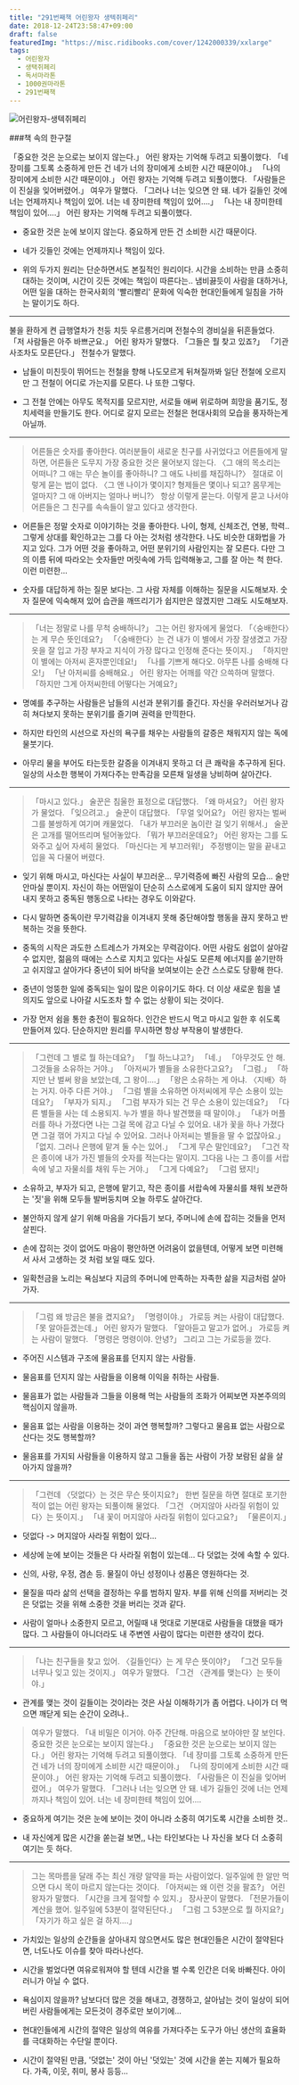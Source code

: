 ```yaml
---
title: "291번째책 어린왕자 생텍쥐페리"
date: 2018-12-24T23:58:47+09:00
draft: false
featuredImg: "https://misc.ridibooks.com/cover/1242000339/xxlarge"
tags:
  - 어린왕자
  - 생택쥐페리
  - 독서마라톤
  - 1000권마라톤
  - 291번째책
---
```


![어린왕자-생텍쥐페리](https://misc.ridibooks.com/cover/1242000339/xxlarge)

###책 속의 한구절

「중요한 것은 눈으로는 보이지 않는다.」 어린 왕자는 기억해 두려고 되풀이했다.
「네 장미를 그토록 소중하게 만든 건 네가 너의 장미에게 소비한 시간 때문이야.」
「나의 장미에게 소비한 시간 때문이야.」 어린 왕자는 기억해 두려고 되풀이했다.
「사람들은 이 진실을 잊어버렸어.」 여우가 말했다. 「그러나 너는 잊으면 안 돼. 네가 길들인 것에 너는 언제까지나 책임이 있어. 너는 네 장미한테 책임이 있어….」
「나는 내 장미한테 책임이 있어….」 어린 왕자는 기억해 두려고 되풀이했다.

* 중요한 것은 눈에 보이지 않는다. 중요하게 만든 건 소비한 시간 때문이다.

* 네가 깃들인 것에는 언제까지나 책임이 있다.

* 위의 두가지 원리는 단순하면서도 본질적인 원리이다. 시간을 소비하는 만큼 소중히 대하는 것이며, 시간이 깃든 것에는 책임이 따른다는.. 냄비끓듯이 사람을 대하거나, 어떤 일을 대하는 한국사회의 '빨리빨리' 문화에 익숙한 현대인들에게 일침을 가하는 말이기도 하다.

---
불을 환하게 켠 급행열차가 천둥 치듯 우르릉거리며 전철수의 경비실을 뒤흔들었다.
「저 사람들은 아주 바쁘군요.」 어린 왕자가 말했다. 「그들은 뭘 찾고 있죠?」
「기관사조차도 모른단다.」 전철수가 말했다.

* 남들이 미친듯이 뛰어드는 전철을 향해 나도모르게 뒤쳐질까봐 일단 전철에 오르지만 그 전철이 어디로 가는지를 모른다. 나 또한 그렇다.

* 그 전철 안에는 아무도 목적지를 모르지만, 서로들 애써 위로하며 희망을 품기도, 정치세력을 만들기도 한다. 어디로 갈지 모르는 전철은 현대사회의 모습을 풍자하는게 아닐까.

---
> 어른들은 숫자를 좋아한다. 여러분들이 새로운 친구를 사귀었다고 어른들에게 말하면, 어른들은 도무지 가장 중요한 것은 물어보지 않는다. 〈그 애의 목소리는 어떠니? 그 애는 무슨 놀이를 좋아하니? 그 애도 나비를 채집하니?〉 절대로 이렇게 묻는 법이 없다. 〈그 앤 나이가 몇이지? 형제들은 몇이나 되고? 몸무게는 얼마지? 그 애 아버지는 얼마나 버니?〉 항상 이렇게 묻는다. 이렇게 묻고 나서야 어른들은 그 친구를 속속들이 알고 있다고 생각한다.

* 어른들은 정말 숫자로 이야기하는 것을 좋아한다. 나이, 형제, 신체조건, 연봉, 학력.. 그렇게 상대를 확인하고는 그를 다 아는 것처럼 생각한다. 나도 비슷한 대화법을 가지고 있다. 그가 어떤 것을 좋아하고, 어떤 분위기의 사람인지는 잘 모른다. 다만 그의 이름 뒤에 따라오는 숫자들만 머릿속에 가득 입력해놓고, 그를 잘 아는 척 한다. 이런 미련한...

* 숫자를 대답하게 하는 질문 보다는. 그 사람 자체를 이해하는 질문을 시도해보자. 숫자 질문에 익숙해져 있어 습관을 깨뜨리기가 쉽지만은 않겠지만 그래도 시도해보자.

---
> 「너는 정말로 나를 무척 숭배하니?」 그는 어린 왕자에게 물었다.
「〈숭배한다〉는 게 무슨 뜻인데요?」
「〈숭배한다〉는 건 내가 이 별에서 가장 잘생겼고 가장 옷을 잘 입고 가장 부자고 지식이 가장 많다고 인정해 준다는 뜻이지.」
「하지만 이 별에는 아저씨 혼자뿐인데요!」
「나를 기쁘게 해다오. 아무튼 나를 숭배해 다오!」
「난 아저씨를 숭배해요.」 어린 왕자는 어깨를 약간 으쓱하며 말했다. 「하지만 그게 아저씨한테 어떻다는 거예요?」

* 명예를 추구하는 사람들은 남들의 시선과 분위기를 즐긴다. 자신을 우러러보거나 감히 쳐다보지 못하는 분위기를 즐기며 권력을 만끽한다.

* 하지만 타인의 시선으로 자신의 욕구를 채우는 사람들의 갈증은 채워지지 않는 독에 물붓기다.

* 아무리 물을 부어도 타는듯한 갈증을 이겨내지 못하고 더 큰 쾌락을 추구하게 된다. 일상의 사소한 행복이 가져다주는 만족감을 모른채 일생을 낭비하며 살아간다.

---
> 「마시고 있다.」 술꾼은 침울한 표정으로 대답했다.
「왜 마셔요?」 어린 왕자가 물었다.
「잊으려고.」 술꾼이 대답했다.
「무얼 잊어요?」 어린 왕자는 벌써 그를 불쌍하게 여기며 캐물었다.
「내가 부끄러운 놈이란 걸 잊기 위해서.」 술꾼은 고개를 떨어뜨리며 털어놓았다.
「뭐가 부끄러운데요?」 어린 왕자는 그를 도와주고 싶어 자세히 물었다.
「마신다는 게 부끄러워!」 주정뱅이는 말을 끝내고 입을 꼭 다물어 버렸다.

* 잊기 위해 마시고, 마신다는 사실이 부끄러운... 무기력증에 빠진 사람의 모습... 술만 안마실 뿐이지. 자신이 하는 어떤일이 단순히 스스로에게 도움이 되지 않지만 끊어내지 못하고 중독된 행동으로 나타는 경우도 이와같다.

* 다시 말하면 중독이란 무기력감을 이겨내지 못해 중단해야할 행동을 끊지 못하고 반복하는 것을 뜻한다.

* 중독의 시작은 과도한 스트레스가 가져오는 무력감이다. 어떤 사람도 쉼없이 살아갈 수 없지만, 젊음의 때에는 스스로 지치고 있다는 사실도 모른체 에너지를 쏟기만하고 쉬지않고 살아가다 중년이 되어 바닥을 보여보이는 순간 스스로도 당황해 한다.

* 중년이 엉뚱한 일에 중독되는 일이 많은 이유이기도 하다. 더 이상 새로운 힘을 낼 의지도 앞으로 나아갈 시도조차 할 수 없는 상황이 되는 것이다.

* 가장 먼저 쉼을 통한 충전이 필요하다. 인간은 반드시 먹고 마시고 일한 후 쉬도록 만들어져 있다. 단순하지만 원리를 무시하면 항상 부작용이 발생한다.

---
> 「그런데 그 별로 뭘 하는데요?」
「뭘 하느냐고?」
「네.」
「아무것도 안 해. 그것들을 소유하는 거야.」
「아저씨가 별들을 소유한다고요?」
「그럼.」
「하지만 난 벌써 왕을 보았는데, 그 왕이….」
「왕은 소유하는 게 아냐. 〈지배〉하는 거지. 아주 다른 거야.」
「그럼 별을 소유하면 아저씨에게 무슨 소용이 있는데요?」
「부자가 되지.」
「그럼 부자가 되는 건 무슨 소용이 있는데요?」
「다른 별들을 사는 데 소용되지. 누가 별을 하나 발견했을 때 말이야.」
「내가 머플러를 하나 가졌다면 나는 그걸 목에 감고 다닐 수 있어요. 내가 꽃을 하나 가졌다면 그걸 꺾어 가지고 다닐 수 있어요. 그러나 아저씨는 별들을 딸 수 없잖아요.」
「없지. 그러나 은행에 맡겨 둘 수는 있어.」
「그게 무슨 말인데요?」
「그건 작은 종이에 내가 가진 별들의 숫자를 적는다는 말이지. 그다음 나는 그 종이를 서랍 속에 넣고 자물쇠를 채워 두는 거야.」
「그게 다예요?」
「그럼 됐지!」

* 소유하고, 부자가 되고, 은행에 맡기고, 작은 종이를 서랍속에 자물쇠를 채워 보관하는 '짓'을 위해 모두들 발버둥치며 오늘 하루도 살아간다.

* 불안하지 않게 살기 위해 마음을 가다듬기 보다, 주머니에 손에 잡히는 것들을 먼저 살핀다.

* 손에 잡히는 것이 없어도 마음이 평안하면 어려움이 없을텐데, 어떻게 보면 미련해서 사서 고생하는 것 처럼 보일 때도 있다.

* 일확천금을 노리는 욕심보다 지금의 주머니에 만족하는 자족한 삶을 지금처럼 살아가자.

---
> 「그럼 왜 방금은 불을 켰지요?」
「명령이야.」 가로등 켜는 사람이 대답했다.
「못 알아듣겠는데.」 어린 왕자가 말했다.
「알아듣고 말고가 없어.」 가로등 켜는 사람이 말했다. 「명령은 명령이야. 안녕?」
그리고 그는 가로등을 껐다.

* 주어진 시스템과 구조에 물음표를 던지지 않는 사람들.

* 물음표를 던지지 않는 사람들을 이용해 이익을 취하는 사람들.

* 물음표가 없는 사람들과 그들을 이용해 먹는 사람들의 조화가 어찌보면 자본주의의 핵심이지 않을까.

* 물음표 없는 사람을 이용하는 것이 과연 행복할까? 그렇다고 물음표 없는 사람으로 산다는 것도 행복할까?

* 물음표를 가지되 사람들을 이용하지 않고 그들을 돕는 사람이 가장 보람된 삶을 살아가지 않을까?

---
> 「그런데 〈덧없다〉는 것은 무슨 뜻이지요?」 한번 질문을 하면 절대로 포기한 적이 없는 어린 왕자는 되풀이해 물었다.
「그건 〈머지않아 사라질 위험이 있다〉는 뜻이지.」
「내 꽃이 머지않아 사라질 위험이 있다고요?」
「물론이지.」

* 덧없다 -> 머지않아 사라질 위험이 있다...

* 세상에 눈에 보이는 것들은 다 사라질 위험이 있는데... 다 덧없는 것에 속할 수 있다.

* 신의, 사랑, 우정, 겸손 등. 물질이 아닌 성정이나 성품은 영원하다는 것.

* 물질을 따라 삶의 선택을 결정하는 우를 범하지 말자. 부를 위해 신의를 저버리는 것은 덧없는 것을 위해 소중한 것을 버리는 것과 같다.

* 사람이 얼마나 소중한지 모르고, 어릴때 내 멋대로 기분대로 사람들을 대했을 때가 많다. 그 사람들이 아니더라도 내 주변엔 사람이 많다는 미련한 생각이 컸다.

---
> 「나는 친구들을 찾고 있어. 〈길들인다〉는 게 무슨 뜻이야?」
「그건 모두들 너무나 잊고 있는 것이지.」 여우가 말했다. 「그건 〈관계를 맺는다〉는 뜻이야.」

* 관계를 맺는 것이 길들이는 것이라는 것은 사실 이해하기가 좀 어렵다. 나이가 더 먹으면 깨닫게 되는 순간이 오려나..

> 여우가 말했다. 「내 비밀은 이거야. 아주 간단해. 마음으로 보아야만 잘 보인다. 중요한 것은 눈으로는 보이지 않는다.」
「중요한 것은 눈으로는 보이지 않는다.」 어린 왕자는 기억해 두려고 되풀이했다.
「네 장미를 그토록 소중하게 만든 건 네가 너의 장미에게 소비한 시간 때문이야.」
「나의 장미에게 소비한 시간 때문이야.」 어린 왕자는 기억해 두려고 되풀이했다.
「사람들은 이 진실을 잊어버렸어.」 여우가 말했다. 「그러나 너는 잊으면 안 돼. 네가 길들인 것에 너는 언제까지나 책임이 있어. 너는 네 장미한테 책임이 있어….

* 중요하게 여기는 것은 눈에 보이는 것이 아니라 소중히 여기도록 시간을 소비한 것..

* 내 자신에게 많은 시간을 쏟는걸 보면,, 나는 타인보다는 나 자신을 보다 더 소중히 여기는 듯 하다.

---
> 그는 목마름을 달래 주는 최신 개량 알약을 파는 사람이었다. 일주일에 한 알만 먹으면 다시 목이 마르지 않는다는 것이다.
「아저씨는 왜 이런 것을 팔죠?」 어린 왕자가 말했다.
「시간을 크게 절약할 수 있지.」 장사꾼이 말했다. 「전문가들이 계산을 했어. 일주일에 53분이 절약된단다.」
「그럼 그 53분으로 뭘 하지요?」
「자기가 하고 싶은 걸 하지….」

* 가치있는 일상의 순간들을 살아내지 않으면서도 많은 현대인들은 시간이 절약된다면, 너도나도 이슈를 찾아 따라나선다.

* 시간을 벌었다면 여유로워져야 할 텐데 시간을 벌 수록 인간은 더욱 바빠진다. 아이러니가 아닐 수 없다.

* 욕심이지 않을까? 남보다더 많은 것을 해내고, 경쟁하고, 살아남는 것이 일상이 되어버린 사람들에게는 모든것이 경주로만 보이기에...

* 현대인들에게 시간의 절약은 일상의 여유를 가져다주는 도구가 아닌 생산의 효율화를 극대화하는 수단일 뿐이다.

* 시간이 절약된 만큼, '덧없는' 것이 아닌 '덧있는' 것에 시간을 쏟는 지혜가 필요하다. 가족, 이웃, 취미, 봉사 등등...
